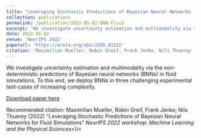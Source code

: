 ```yaml
---
title: "Leveraging Stochastic Predictions of Bayesian Neural Networks for Fluid Simulations"
collection: publications
permalink: /publication/2022-05-02-BNN-Fluid
excerpt: 'We investigate uncertainty estimation and multimodality via the non-deterministic predictions of Bayesian neural networks (BNNs) in fluid simulations. To this end, we deploy BNNs in three challenging experimental test-cases of increasing complexity.'
date: 2022-05-02
venue: 'NeurIPS 2022'
paperurl: 'https://arxiv.org/abs/2205.01222'
citation: 'Maximilian Mueller, Robin Greif, Frank Jenko, Nils Thuerey (2022) &quot;Leveraging Stochastic Predictions of Bayesian Neural Networks for Fluid Simulations”  <i> NeurIPS 2022 workshop: Machine Learning and the Physical Sciences<\i>'
---
```

We investigate uncertainty estimation and multimodality via the non-deterministic predictions of Bayesian neural networks (BNNs) in fluid simulations. To this end, we deploy BNNs in three challenging experimental test-cases of increasing complexity.

[Download paper here](https://arxiv.org/abs/2205.01222)

Recommended citation: Maximilian Mueller, Robin Greif, Frank Jenko, Nils Thuerey (2022) "Leveraging Stochastic Predictions of Bayesian Neural Networks for Fluid Simulations”  <i> NeurIPS 2022 workshop: Machine Learning and the Physical Sciences<\i>